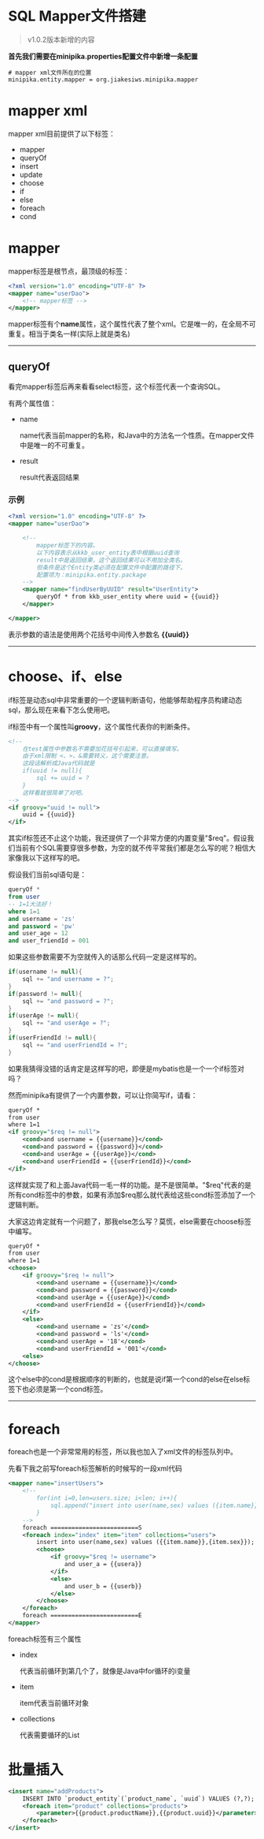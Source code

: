 # SQL Mapper文件搭建

> v1.0.2版本新增的内容

**首先我们需要在minipika.properties配置文件中新增一条配置**

```properties
# mapper xml文件所在的位置
minipika.entity.mapper = org.jiakesiws.minipika.mapper
```

# mapper xml

mapper xml目前提供了以下标签：

- mapper
- queryOf
- insert
- update
- choose
- if
- else
- foreach
- cond

# mapper

mapper标签是根节点，最顶级的标签：

```xml
<?xml version="1.0" encoding="UTF-8" ?>
<mapper name="userDao">
    <!-- mapper标签 -->
</mapper>
```

mapper标签有个**name**属性，这个属性代表了整个xml。它是唯一的，在全局不可重复。相当于类名一样(实际上就是类名)

---

## queryOf

看完mapper标签后再来看看select标签，这个标签代表一个查询SQL。

有两个属性值：

- name
    
    name代表当前mapper的名称，和Java中的方法名一个性质。在mapper文件中是唯一的不可重复。

- result

    result代表返回结果

### 示例

```xml
<?xml version="1.0" encoding="UTF-8" ?>
<mapper name="userDao">

    <!--
        mapper标签下的内容。
        以下内容表示从kkb_user_entity表中根据uuid查询
        result中是返回结果，这个返回结果可以不用加全类名。
        但条件是这个Entity类必须在配置文件中配置的路径下。
        配置项为：minipika.entity.package
    -->
    <mapper name="findUserByUUID" result="UserEntity">
        queryOf * from kkb_user_entity where uuid = {{uuid}}
    </mapper>

</mapper>
```

表示参数的语法是使用两个花括号中间传入参数名 **{{uuid}}**

---

# choose、if、else

if标签是动态sql中非常重要的一个逻辑判断语句，他能够帮助程序员构建动态sql，那么现在来看下怎么使用吧。

if标签中有一个属性叫**groovy**，这个属性代表你的判断条件。

```xml
<!--
    在test属性中参数名不需要加花括号引起来，可以直接填写。
    由于xml限制 <、>、&需要转义，这个需要注意。
    这段话解析成Java代码就是
    if(uuid != null){
        sql += uuid = ?
    }    
    这样看就很简单了对吧。
-->
<if groovy="uuid != null">
    uuid = {{uuid}}
</if>
```

其实if标签还不止这个功能，我还提供了一个非常方便的内置变量"$req"。假设我们当前有个SQL需要穿很多参数，为空的就不传平常我们都是怎么写的呢？相信大家像我以下这样写的吧。

假设我们当前sql语句是：

```sql
queryOf * 
from user
-- 1=1大法好！
where 1=1
and username = 'zs'
and password = 'pw'
and user_age = 12
and user_friendId = 001
```

如果这些参数需要不为空就传入的话那么代码一定是这样写的。
```java
if(username != null){
    sql += "and username = ?";
}
if(password != null){
    sql += "and password = ?";
}
if(userAge != null){
    sql += "and userAge = ?";
}
if(userFriendId != null){
    sql += "and userFriendId = ?";
}
```
如果我猜得没错的话肯定是这样写的吧，即便是mybatis也是一个一个if标签对吗？

然而minipika有提供了一个内置参数，可以让你简写if，请看：

```xml
queryOf * 
from user
where 1=1
<if groovy="$req != null">
    <cond>and username = {{username}}</cond>
    <cond>and password = {{password}}</cond>
    <cond>and userAge = {{userAge}}</cond>
    <cond>and userFriendId = {{userFriendId}}</cond>
</if>
```
这样就实现了和上面Java代码一毛一样的功能。是不是很简单。"$req"代表的是所有cond标签中的参数，如果有添加$req那么就代表给这些cond标签添加了一个逻辑判断。

大家这边肯定就有一个问题了，那我else怎么写？莫慌，else需要在choose标签中编写。
```xml
queryOf * 
from user
where 1=1
<choose>
    <if groovy="$req != null">
        <cond>and username = {{username}}</cond>
        <cond>and password = {{password}}</cond>
        <cond>and userAge = {{userAge}}</cond>
        <cond>and userFriendId = {{userFriendId}}</cond>
    </if>
    <else>
        <cond>and username = 'zs'</cond>
        <cond>and password = 'ls'</cond>
        <cond>and userAge = '18'</cond>
        <cond>and userFriendId = '001'</cond>
    <else>
</choose>
```

这个else中的cond是根据顺序的判断的，也就是说if第一个cond的else在else标签下也必须是第一个cond标签。

---

# foreach

foreach也是一个非常常用的标签，所以我也加入了xml文件的标签队列中。

先看下我之前写foreach标签解析的时候写的一段xml代码
```xml
<mapper name="insertUsers">
    <!--
        for(int i=0,len=users.size; i<len; i++){
            sql.append("insert into user(name,sex) values ({item.name}},{{item.sex}});");
        }
    -->
    foreach =========================S
    <foreach index="index" item="item" collections="users">
        insert into user(name,sex) values ({{item.name}},{item.sex}});
        <choose>
            <if groovy="$req != username">
                and user_a = {{usera}}
            </if>
            <else>
                and user_b = {{userb}}
            </else>
        </choose>
    </foreach>
    foreach =========================E
</mapper>
```

foreach标签有三个属性

- index

    代表当前循环到第几个了，就像是Java中for循环的i变量

- item

    item代表当前循环对象

- collections

    代表需要循环的List

# 批量插入

```xml
<insert name="addProducts">
    INSERT INTO `product_entity`(`product_name`, `uuid`) VALUES (?,?);
    <foreach item="product" collections="products">
        <parameter>{{product.productName}},{{product.uuid}}</parameter>
    </foreach>
</insert>
```